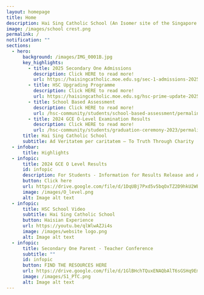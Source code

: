 ```yaml
---
layout: homepage
title: Home
description: Hai Sing Catholic School (An Isomer site of the Singapore Government)
image: /images/school crest.png
permalink: /
notification: ""
sections:
  - hero:
      background: /images/IMG_0001B.jpg
      key_highlights:
        - title: 2025 Secondary One Admissions
          description: Click HERE to read more!
          url: https://haisingcatholic.moe.edu.sg/sec-1-admissions-2025/
        - title: HSC Upgrading Programme
          description: Click HERE to read more!
          url: https://haisingcatholic.moe.edu.sg/hsc-prime-update-2025/
        - title: School Based Assessment
          description: Click HERE to read more!
          url: /hsc-community/students/school-based-assessment/permalink/
        - title: 2024 GCE O-Level Examination Results
          description: Click HERE to read more!
          url: /hsc-community/students/graduation-ceremony-2023/permalink/
      title: Hai Sing Catholic School
      subtitle: Ad Veritatem per caritatem – To Truth Through Charity
  - infobar:
      title: Highlights
  - infopic:
      title: 2024 GCE O Level Results
      id: infopic
      description: For Students - Information for Results Release and Admission Matters
      button: Click here
      url: https://drive.google.com/file/d/1DqUBj7Pxd5v5bqOxTZ2D9hkU2WEcM6uF/view?usp=sharing
      image: /images/O_level.png
      alt: Image alt text
  - infopic:
      title: HSC School Video
      subtitle: Hai Sing Catholic School
      button: Haisian Experience
      url: https://youtu.be/qlWlwAZJi4s
      image: /images/website logo.png
      alt: Image alt text
  - infopic:
      title: Secondary One Parent - Teacher Conference
      subtitle: ""
      id: infopic
      button: FIND THE RESOURCES HERE
      url: https://drive.google.com/file/d/1GlBHchTQuxENAQbAlT6sGSHq9EmyJqpz/view?usp=sharing
      image: /images/S1_PTC.png
      alt: Image alt text
---
```

